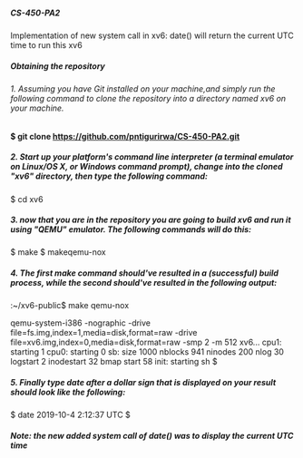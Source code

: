 ##### CS-450-PA2
Implementation of new system call in xv6: date() will return the current UTC time to run this xv6 

##### Obtaining the repository

###### 1. Assuming you have Git installed on your machine,and  simply run the following command to clone the repository into a directory named xv6 on your machine.
 
 ####   $ git clone  https://github.com/pntigurirwa/CS-450-PA2.git
      
##### 2. Start up your platform's command line interpreter (a terminal emulator on Linux/OS X, or Windows command prompt), change into the cloned "xv6" directory, then type the following command:

$ cd xv6

##### 3. now that you are in the repository you are going to build xv6 and run it using "QEMU" emulator. The following commands will do this: 
 $ make 
 $ makeqemu-nox
##### 4. The first make command should've resulted in a (successful) build process, while the second should've resulted in the following output:

 :~/xv6-public$ make qemu-nox

qemu-system-i386 -nographic -drive file=fs.img,index=1,media=disk,format=raw -drive file=xv6.img,index=0,media=disk,format=raw -smp 2 -m 512 
xv6...
cpu1: starting 1
cpu0: starting 0
sb: size 1000 nblocks 941 ninodes 200 nlog 30 logstart 2 inodestart 32 bmap start 58 
init: starting sh
$ 
##### 5. Finally type date after a dollar sign that is displayed on your result should look like the following: 
$ date
2019-10-4 2:12:37 UTC
$ 

##### Note: the new added system call of date() was to display the current UTC time  

